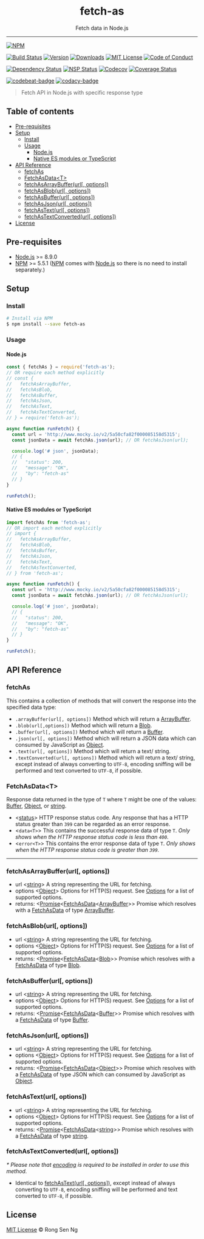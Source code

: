 <div align="center" style="text-align: center;">
  <h1 style="border-bottom: none;">fetch-as</h1>

  <p>Fetch data in Node.js</p>
</div>

<hr />

[![NPM][nodei-badge]][nodei-url]

[![Build Status][travis-badge]][travis-url]
[![Version][version-badge]][version-url]
[![Downloads][downloads-badge]][downloads-url]
[![MIT License][mit-license-badge]][mit-license-url]
[![Code of Conduct][coc-badge]][coc-url]

[![Dependency Status][daviddm-badge]][daviddm-url]
[![NSP Status][nsp-badge]][nsp-url]
[![Codecov][codecov-badge]][codecov-url]
[![Coverage Status][coveralls-badge]][coveralls-url]

[![codebeat-badge]][codebeat-url]
[![codacy-badge]][codacy-url]

> Fetch API in Node.js with specific response type

## Table of contents

- [Pre-requisites](#pre-requisites)
- [Setup](#setup)
  - [Install](#install)
  - [Usage](#usage)
    - [Node.js](#nodejs)
    - [Native ES modules or TypeScript](#native-es-modules-or-typescript)
- [API Reference](#api-reference)
  - [fetchAs](#fetchas)
  - [FetchAsData&lt;T&gt;](#fetchasdatat)
  - [fetchAsArrayBuffer(url[, options])](#fetchasarraybufferurl-options)
  - [fetchAsBlob(url[, options])](#fetchasbloburl-options)
  - [fetchAsBuffer(url[, options])](#fetchasbufferurl-options)
  - [fetchAsJson(url[, options])](#fetchasjsonurl-options)
  - [fetchAsText(url[, options])](#fetchastexturl-options)
  - [fetchAsTextConverted(url[, options])](#fetchastextconvertedurl-options)
- [License](#license)

## Pre-requisites

- [Node.js][node-js-url] >= 8.9.0
- [NPM][npm-url] >= 5.5.1 ([NPM][npm-url] comes with [Node.js][node-js-url] so there is no need to install separately.)

## Setup

### Install

```sh
# Install via NPM
$ npm install --save fetch-as
```

### Usage

#### Node.js

```js
const { fetchAs } = require('fetch-as');
// OR require each method explicitly
// const {
//   fetchAsArrayBuffer,
//   fetchAsBlob,
//   fetchAsBuffer,
//   fetchAsJson,
//   fetchAsText,
//   fetchAsTextConverted,
// } = require('fetch-as');

async function runFetch() {
  const url = 'http://www.mocky.io/v2/5a50cfa82f000085158d5315';
  const jsonData = await fetchAs.json(url); // OR fetchAsJson(url);

  console.log('# json', jsonData);
  // {
  //   "status": 200,
  //   "message": "OK",
  //   "by": "fetch-as"
  // }
}

runFetch();
```

#### Native ES modules or TypeScript

```ts
import fetchAs from 'fetch-as';
// OR import each method explicitly
// import {
//   fetchAsArrayBuffer,
//   fetchAsBlob,
//   fetchAsBuffer,
//   fetchAsJson,
//   fetchAsText,
//   fetchAsTextConverted,
// } from 'fetch-as';

async function runFetch() {
  const url = 'http://www.mocky.io/v2/5a50cfa82f000085158d5315';
  const jsonData = await fetchAs.json(url); // OR fetchAsJson(url);

  console.log('# json', jsonData);
  // {
  //   "status": 200,
  //   "message": "OK",
  //   "by": "fetch-as"
  // }
}

runFetch();
```

## API Reference

### fetchAs

This contains a collection of methods that will convert the response into the specified data type:

- `.arrayBuffer(url[, options])` Method which will return a [ArrayBuffer][arraybuffer-mdn-url].
- `.blob(url[,options])` Method which will return a [Blob][blob-mdn-url].
- `.buffer(url[, options])` Method which will return a [Buffer][buffer-nodejs-url].
- `.json(url[, options])` Method which will return a JSON data which can consumed by JavaScript as [Object][object-mdn-url].
- `.text(url[, options])` Method which will return a text/ string.
- `.textConverted(url[, options])` Method which will return a text/ string, except instead of always converting to `UTF-8`, encoding sniffing will be performed and text converted to `UTF-8`, if possible.

### FetchAsData&lt;T&gt;

Response data returned in the type of `T` where `T` might be one of the values: [Buffer][buffer-nodejs-url], [Object][object-mdn-url], or [string][string-mdn-url].

- <[status][string-mdn-url]> HTTP response status code. Any response that has a HTTP status greater than `399` can be regarded as an error response.
- <`data<T>`> This contains the successful response data of type `T`. _Only shows when the HTTP response status code is less than `400`._
- <`error<T>`> This contains the error response data of type `T`. _Only shows when the HTTP response status code is greater than `399`._

___

### fetchAsArrayBuffer(url[, options])

- url <[string][string-mdn-url]> A string representing the URL for fetching.
- options <[Object][object-mdn-url]> Options for HTTP(S) request. See [Options][node-fetch-options-url] for a list of supported options.
- returns: <[Promise][promise-mdn-url]<[FetchAsData][fetchasdatat-url]&lt;[ArrayBuffer][arraybuffer-mdn-url]&gt;> Promise which resolves with a [FetchAsData][fetchasdatat-url] of type [ArrayBuffer][arraybuffer-mdn-url].

### fetchAsBlob(url[, options])

- url <[string][string-mdn-url]> A string representing the URL for fetching.
- options <[Object][object-mdn-url]> Options for HTTP(S) request. See [Options][node-fetch-options-url] for a list of supported options.
- returns: <[Promise][promise-mdn-url]<[FetchAsData][fetchasdatat-url]&lt;[Blob][blob-mdn-url]&gt;> Promise which resolves with a [FetchAsData][fetchasdatat-url] of type [Blob][blob-mdn-url].

### fetchAsBuffer(url[, options])

- url <[string][string-mdn-url]> A string representing the URL for fetching.
- options <[Object][object-mdn-url]> Options for HTTP(S) request. See [Options][node-fetch-options-url] for a list of supported options.
- returns: <[Promise][promise-mdn-url]<[FetchAsData][fetchasdatat-url]&lt;[Buffer][buffer-nodejs-url]&gt;> Promise which resolves with a [FetchAsData][fetchasdatat-url] of type [Buffer][buffer-nodejs-url].

### fetchAsJson(url[, options])

- url <[string][string-mdn-url]> A string representing the URL for fetching.
- options <[Object][object-mdn-url]> Options for HTTP(S) request. See [Options][node-fetch-options-url] for a list of supported options.
- returns: <[Promise][promise-mdn-url]<[FetchAsData][fetchasdatat-url]&lt;[Object][object-mdn-url]&gt;> Promise which resolves with a [FetchAsData][fetchasdatat-url] of type JSON which can consumed by JavaScript as [Object][object-mdn-url].

### fetchAsText(url[, options])

- url <[string][string-mdn-url]> A string representing the URL for fetching.
- options <[Object][object-mdn-url]> Options for HTTP(S) request. See [Options][node-fetch-options-url] for a list of supported options.
- returns: <[Promise][promise-mdn-url]<[FetchAsData][fetchasdatat-url]&lt;[string][string-mdn-url]&gt;> Promise which resolves with a [FetchAsData][fetchasdatat-url] of type [string][string-mdn-url].

### fetchAsTextConverted(url[, options])

_* Please note that [encoding][encoding-url] is required to be installed in order to use this method._

- Identical to [fetchAsText(url[, options])][fetchastexturl-options-url], except instead of always converting to `UTF-8`, encoding sniffing will be performed and text converted to `UTF-8`, if possible.

## License

[MIT License](https://motss.mit-license.org/) © Rong Sen Ng

<!-- References -->
[typescript-url]: https://github.com/Microsoft/TypeScript
[node-js-url]: https://nodejs.org
[npm-url]: https://www.npmjs.com
[node-releases-url]: https://nodejs.org/en/download/releases
[string-mdn-url]: https://developer.mozilla.org/en-US/docs/Web/JavaScript/Reference/Global_Objects/String
[object-mdn-url]: https://developer.mozilla.org/en-US/docs/Web/JavaScript/Reference/Global_Objects/Object
[promise-mdn-url]: https://developer.mozilla.org/en-US/docs/Web/JavaScript/Reference/Global_Objects/Promise
[node-fetch-options-url]: https://github.com/bitinn/node-fetch#fetch-options
[buffer-nodejs-url]: https://nodejs.org/api/buffer.html#buffer_buffer
[arraybuffer-mdn-url]: https://developer.mozilla.org/en-US/docs/Web/JavaScript/Reference/Global_Objects/ArrayBuffer
[blob-mdn-url]: https://developer.mozilla.org/en-US/docs/Web/API/Blob
[encoding-url]: https://www.npmjs.com/package/encoding

[fetchasdatat-url]: #fetchasdatat
[fetchastexturl-options-url]: #fetchastexturl-options

<!-- Badges -->
[nodei-badge]: https://nodei.co/npm/fetch-as.png?downloads=true&downloadRank=true&stars=true

[travis-badge]: https://img.shields.io/travis/motss/fetch-as.svg?style=flat-square

[version-badge]: https://img.shields.io/npm/v/fetch-as.svg?style=flat-square
[downloads-badge]: https://img.shields.io/npm/dm/fetch-as.svg?style=flat-square
[mit-license-badge]: https://img.shields.io/github/license/mashape/apistatus.svg?style=flat-square
[coc-badge]: https://img.shields.io/badge/code%20of-conduct-ff69b4.svg?style=flat-square

[daviddm-badge]: https://img.shields.io/david/motss/fetch-as.svg?style=flat-square
[nsp-badge]: https://nodesecurity.io/orgs/motss/projects/322b0452-d468-424a-affe-5c20c79b0f61/badge
[codecov-badge]: https://codecov.io/gh/motss/fetch-as/branch/master/graph/badge.svg
[coveralls-badge]: https://coveralls.io/repos/github/motss/fetch-as/badge.svg?branch=master

[codebeat-badge]: https://codebeat.co/badges/dad71df7-d5bc-4d45-9464-12fc305196bb
[codacy-badge]: https://api.codacy.com/project/badge/Grade/ef794f70204c452ca06427b2d1c072f6

<!-- Links -->
[nodei-url]: https://nodei.co/npm/fetch-as

[travis-url]: https://travis-ci.org/motss/fetch-as
[version-url]: https://www.npmjs.com/package/fetch-as
[downloads-url]: http://www.npmtrends.com/fetch-as
[mit-license-url]: https://github.com/motss/fetch-as/blob/master/LICENSE
[coc-url]: https://github.com/motss/fetch-as/blob/master/CODE_OF_CONDUCT.md

[daviddm-url]: https://david-dm.org/motss/fetch-as
[nsp-url]: https://nodesecurity.io/orgs/motss/projects/322b0452-d468-424a-affe-5c20c79b0f61
[codecov-url]: https://codecov.io/gh/motss/fetch-as
[coveralls-url]: https://coveralls.io/github/motss/fetch-as?branch=master

[codebeat-url]: https://codebeat.co/projects/github-com-motss-fetch-as-master
[codacy-url]: https://www.codacy.com/app/motss/fetch-as?utm_source=github.com&amp;utm_medium=referral&amp;utm_content=motss/fetch-as&amp;utm_campaign=Badge_Grade

